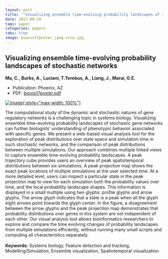 ```yaml
---
layout: post
title: '"Visualizing ensemble time-evolving probability landscapes of stochastic networks"'
date: 2017-09-29
tags: paper
categories: papers
tabs: true
image: biovis17poster.jpeg-srcw.jpg
---
```


## Visualizing ensemble time-evolving probability landscapes of stochastic networks
**Ma, C., Burks, A., Luciani, T.Terebus, A., Liang, J., Marai, G.E.**
- Publication: Phoenix, AZ
- PDF: [biovis17poster.pdf](/documents/biovis17poster.pdf)


[![image](https://www.evl.uic.edu/output/originals/biovis17poster.jpeg-srcw.jpg){:style="max-width: 100%"}](https://www.evl.uic.edu/output/originals/biovis17poster.jpeg-srcw.jpg)

The computational study of the dynamic and stochastic natures of gene regulatory networks is a challenging topic in systems biology. Visualizing ensemble time-evolving probability landscapes of stochastic gene networks can further biologists&rsquo; understanding of phenotypic behavior associated with specific genes. We present a web-based visual analysis tool for the exploration of peak distributions over state space and simulation time in such stochastic networks, and the comparison of peak distributions between multiple simulations. Our approach combines multiple linked views to capture ensemble time-evolving probability landscapes. A peak trajectory cube provides users an overview of peak spatiotemporal distributions between six simulations. A peak projection map shows the exact peak locations of multiple simulations at the user selected time. At a more detailed level, users can inspect a particular state in the peak projection map to view for each simulation both the probability values over time, and the local probability landscape shapes. This information is displayed in a small multiple using two glyphs: profile glyphs and arrow glyphs. The arrow glyph indicates that a state is a peak when all the glyph eight arrows point towards the glyph center. In the figure, a disagreement between the arrow glyphs and the peak projection map demonstrates that probability distributions over genes in this system are not independent of each other. Our visual analysis tool allows bioinformatics researchers to explore and compare the time evolving changes of probability landscapes from multiple simulations efficiently, without running many small scripts and computing all characteristics separately.<br><br>
<strong>Keywords:</strong> Systems biology, Feature detection and tracking, Modelling/Simulation, Ensemble visualization, Spatiotemporal visualization